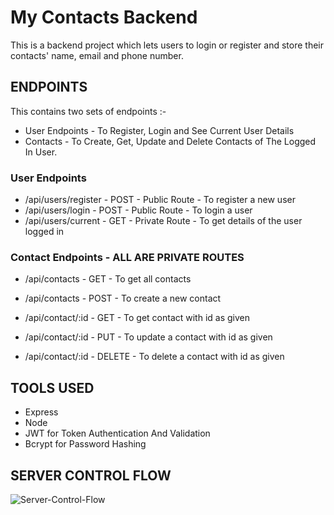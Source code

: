 # My Contacts Backend

This is a backend project which lets users to login or register and store their contacts' name, email and phone number.

## ENDPOINTS

This contains two sets of endpoints :-

- User Endpoints - To Register, Login and See Current User Details
- Contacts - To Create, Get, Update and Delete Contacts of The Logged In User.

### User Endpoints

- /api/users/register - POST - Public Route - To register a new user
- /api/users/login - POST - Public Route - To login a user
- /api/users/current - GET - Private Route - To get details of the user logged in

### Contact Endpoints - ALL ARE PRIVATE ROUTES

- /api/contacts - GET - To get all contacts
- /api/contacts - POST - To create a new contact

- /api/contact/:id - GET - To get contact with id as given
- /api/contact/:id - PUT - To update a contact with id as given
- /api/contact/:id - DELETE - To delete a contact with id as given

## TOOLS USED

- Express
- Node
- JWT for Token Authentication And Validation
- Bcrypt for Password Hashing

## SERVER CONTROL FLOW

![Server-Control-Flow](https://github.com/officiallysidsingh/Contact-Manager-App/assets/55332990/60195bd4-b87f-43a7-b6ef-bcce747a9e04)
